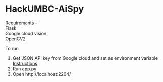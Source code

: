 # HackUMBC-AiSpy

Requirements -  
Flask  
Google cloud vision  
OpenCV2  

To run
1. Get JSON API key from Google cloud and set as environment variable   
[Instructions](https://cloud.google.com/docs/authentication/getting-started)
2. Run app.py
3. Open http://localhost:2204/
